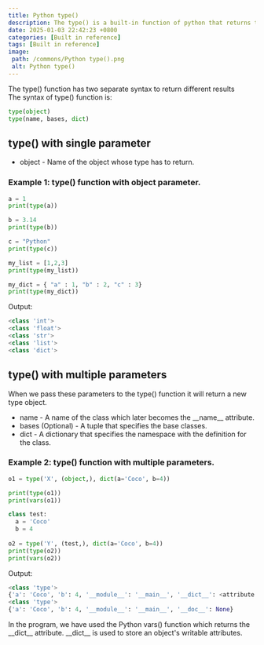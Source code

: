 ```yaml
---
title: Python type()
description: The type() is a built-in function of python that returns the type of given object.
date: 2025-01-03 22:42:23 +0800
categories: [Built in reference]
tags: [Built in reference]
image:
 path: /commons/Python type().png
 alt: Python type()
---
```


The type() function has two separate syntax to return different results  
The syntax of type() function is:

```python
type(object)
type(name, bases, dict)

```

## type() with single parameter

* object \- Name of the object whose type has to return.


### Example 1: type() function with object parameter.

```python
a = 1
print(type(a))

b = 3.14
print(type(b))

c = "Python"
print(type(c))

my_list = [1,2,3]
print(type(my_list))

my_dict = { "a" : 1, "b" : 2, "c" : 3}
print(type(my_dict))

```

<script type="text/javascript">
	atOptions = {
		'key' : '98858c4e91885e00ea9926beee01c03e',
		'format' : 'iframe',
		'height' : 90,
		'width' : 728,
		'params' : {}
	};
</script>
<script type="text/javascript" src="https://www.highperformanceformat.com/98858c4e91885e00ea9926beee01c03e/invoke.js"></script>
Output:

```python
<class 'int'>
<class 'float'>
<class 'str'>
<class 'list'>
<class 'dict'>

```

<script type="text/javascript">
	atOptions = {
		'key' : '98858c4e91885e00ea9926beee01c03e',
		'format' : 'iframe',
		'height' : 90,
		'width' : 728,
		'params' : {}
	};
</script>
<script type="text/javascript" src="https://www.highperformanceformat.com/98858c4e91885e00ea9926beee01c03e/invoke.js"></script>
## type() with multiple parameters

<script type="text/javascript">
	atOptions = {
		'key' : '98858c4e91885e00ea9926beee01c03e',
		'format' : 'iframe',
		'height' : 90,
		'width' : 728,
		'params' : {}
	};
</script>
<script type="text/javascript" src="https://www.highperformanceformat.com/98858c4e91885e00ea9926beee01c03e/invoke.js"></script>
When we pass these parameters to the type() function it will return a new type object.

* name \- A name of the class which later becomes the \_\_name\_\_ attribute.  
* bases (Optional) \- A tuple that specifies the base classes.  
* dict \- A dictionary that specifies the namespace with the definition for the class.

### Example 2: type() function with multiple parameters.

```python
o1 = type('X', (object,), dict(a='Coco', b=4))

print(type(o1))
print(vars(o1))

class test:
  a = 'Coco'
  b = 4
  
o2 = type('Y', (test,), dict(a='Coco', b=4))
print(type(o2))
print(vars(o2))

```

Output:

```python
<class 'type'>
{'a': 'Coco', 'b': 4, '__module__': '__main__', '__dict__': <attribute '__dict__' of 'X' objects>, '__weakref__': <attribute '__weakref__' of 'X' objects>, '__doc__': None}
<class 'type'>
{'a': 'Coco', 'b': 4, '__module__': '__main__', '__doc__': None}

```

In the program, we have used the Python vars() function which returns the \_\_dict\_\_ attribute. \_\_dict\_\_ is used to store an object's writable attributes.